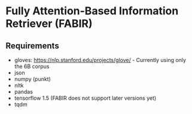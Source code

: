 # Fully Attention-Based Information Retriever (FABIR)

## Requirements
- gloves: https://nlp.stanford.edu/projects/glove/ - Currently using only the 6B corpus
- json
- numpy (punkt)
- nltk
- pandas
- tensorflow 1.5 (FABIR does not support later versions yet) 
- tqdm
